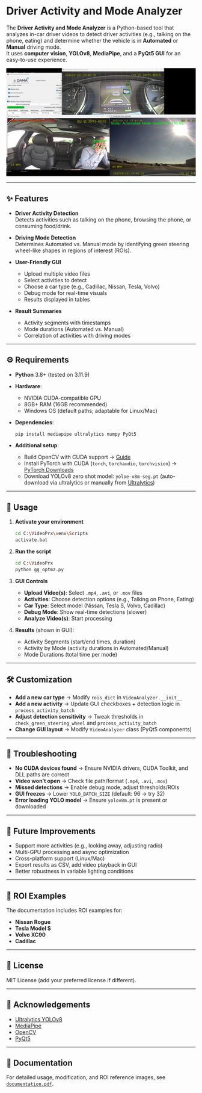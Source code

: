 # Driver Activity and Mode Analyzer

The **Driver Activity and Mode Analyzer** is a Python-based tool that analyzes in-car driver videos to detect driver activities (e.g., talking on the phone, eating) and determine whether the vehicle is in **Automated** or **Manual** driving mode.  
It uses **computer vision**, **YOLOv8**, **MediaPipe**, and a **PyQt5 GUI** for an easy-to-use experience.

![The user interface and debugging window for visualization in DAMA](ui.png)

---

## ✨ Features
- **Driver Activity Detection**  
  Detects activities such as talking on the phone, browsing the phone, or consuming food/drink.  

- **Driving Mode Detection**  
  Determines Automated vs. Manual mode by identifying green steering wheel-like shapes in regions of interest (ROIs).  

- **User-Friendly GUI**  
  - Upload multiple video files  
  - Select activities to detect  
  - Choose a car type (e.g., Cadillac, Nissan, Tesla, Volvo)  
  - Debug mode for real-time visuals  
  - Results displayed in tables  

- **Result Summaries**  
  - Activity segments with timestamps  
  - Mode durations (Automated vs. Manual)  
  - Correlation of activities with driving modes  

---

## ⚙️ Requirements
- **Python** 3.8+ (tested on 3.11.9)
- **Hardware**:
  - NVIDIA CUDA-compatible GPU  
  - 8GB+ RAM (16GB recommended)  
  - Windows OS (default paths; adaptable for Linux/Mac)  

- **Dependencies**:
  ```bash
  pip install mediapipe ultralytics numpy PyQt5
  ```

- **Additional setup**:
  - Build OpenCV with CUDA support → [Guide](https://www.jamesbowley.co.uk/qmd/opencv_cuda_python_windows.html)  
  - Install PyTorch with CUDA (`torch`, `torchaudio`, `torchvision`) → [PyTorch Downloads](https://download.pytorch.org/whl/cu118/)  
  - Download YOLOv8 zero shot model: `yoloe-v8m-seg.pt` (auto-download via ultralytics or manually from [Ultralytics](https://github.com/ultralytics/ultralytics))  

---

## 🚀 Usage

1. **Activate your environment**
   ```bash
   cd C:\VideoPrx\venv\Scripts
   activate.bat
   ```

2. **Run the script**
   ```bash
   cd C:\VideoPrx
   python gg_optmz.py
   ```

3. **GUI Controls**
   - **Upload Video(s)**: Select `.mp4`, `.avi`, or `.mov` files  
   - **Activities**: Choose detection options (e.g., Talking on Phone, Eating)  
   - **Car Type**: Select model (Nissan, Tesla S, Volvo, Cadillac)  
   - **Debug Mode**: Show real-time detections (slower)  
   - **Analyze Video(s)**: Start processing  

4. **Results** (shown in GUI):
   - Activity Segments (start/end times, duration)  
   - Activity by Mode (activity durations in Automated/Manual)  
   - Mode Durations (total time per mode)  

---

## 🛠️ Customization
- **Add a new car type** → Modify `rois_dict` in `VideoAnalyzer.__init__`  
- **Add a new activity** → Update GUI checkboxes + detection logic in `process_activity_batch`  
- **Adjust detection sensitivity** → Tweak thresholds in `check_green_steering_wheel` and `process_activity_batch`  
- **Change GUI layout** → Modify `VideoAnalyzer` class (PyQt5 components)  

---

## 🧩 Troubleshooting
- **No CUDA devices found** → Ensure NVIDIA drivers, CUDA Toolkit, and DLL paths are correct  
- **Video won’t open** → Check file path/format (`.mp4`, `.avi`, `.mov`)  
- **Missed detections** → Enable debug mode, adjust thresholds/ROIs  
- **GUI freezes** → Lower `YOLO_BATCH_SIZE` (default: 96 → try 32)  
- **Error loading YOLO model** → Ensure `yolov8m.pt` is present or downloaded  

---

## 🚧 Future Improvements
- Support more activities (e.g., looking away, adjusting radio)  
- Multi-GPU processing and async optimization  
- Cross-platform support (Linux/Mac)  
- Export results as CSV, add video playback in GUI  
- Better robustness in variable lighting conditions  

---

## 📸 ROI Examples
The documentation includes ROI examples for:  
- **Nissan Rogue**  
- **Tesla Model S**  
- **Volvo XC90**  
- **Cadillac**  

---

## 📖 License
MIT License (add your preferred license if different).

---

## 🙌 Acknowledgements
- [Ultralytics YOLOv8](https://github.com/ultralytics/ultralytics)  
- [MediaPipe](https://developers.google.com/mediapipe)  
- [OpenCV](https://opencv.org/)  
- [PyQt5](https://riverbankcomputing.com/software/pyqt/intro)  

---

## 📄 Documentation
For detailed usage, modification, and ROI reference images, see [`documentation.pdf`](./documentation.pdf).
